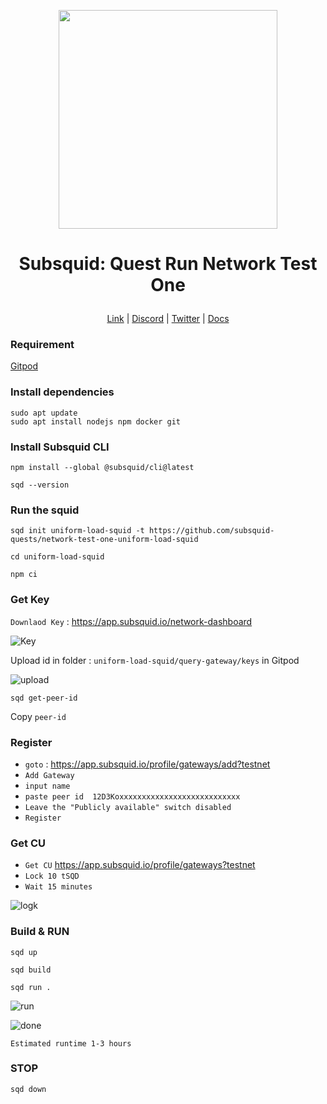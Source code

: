 <p align="center">
  <img height="350" height="350" src="https://github.com/catsmile100/Subsquid/assets/85368621/942db58e-fbaa-43d0-b539-541e640da311">
</p>
<h1>
<p align="center"> Subsquid: Quest Run Network Test One </p>
</h1>

<p align="center">
  <a href="https://subsquid.io">Link</a> |
  <a href="https://discord.com/invite/subsquid">Discord</a> |
  <a href="https://twitter.com/subsquid">Twitter</a> |
  <a href="https://github.com/subsquid-quests/network-test-one-uniform-load-squid">Docs</a> 
</p>

### Requirement

[Gitpod ](https://www.gitpod.io/)

### Install dependencies
```
sudo apt update
sudo apt install nodejs npm docker git
```

### Install Subsquid CLI
```
npm install --global @subsquid/cli@latest
```
```
sqd --version
```

### Run the squid
```
sqd init uniform-load-squid -t https://github.com/subsquid-quests/network-test-one-uniform-load-squid
```
```
cd uniform-load-squid
```
```
npm ci
```

### Get Key

`Downlaod Key` : https://app.subsquid.io/network-dashboard


![Key](https://github.com/catsmile100/Subsquid/assets/85368621/8b170199-67b4-4162-8a97-42d2b92e705e)


Upload id in folder : `uniform-load-squid/query-gateway/keys` in Gitpod


![upload](https://github.com/catsmile100/Subsquid/assets/85368621/e4456568-c2f5-497c-91aa-e73493483eaf)


```
sqd get-peer-id
```
Copy `peer-id`

### Register
- `goto` : https://app.subsquid.io/profile/gateways/add?testnet
- `Add Gateway`
- `input name`
- `paste peer id  12D3Koxxxxxxxxxxxxxxxxxxxxxxxxxxx`
- `Leave the "Publicly available" switch disabled`
- `Register`


### Get CU
- `Get CU` https://app.subsquid.io/profile/gateways?testnet
- `Lock 10 tSQD`
- `Wait 15 minutes`
  
![logk](https://github.com/catsmile100/Subsquid/assets/85368621/191e4531-e409-465c-876e-b3a788251434)



### Build & RUN
```
sqd up
```
```
sqd build
```
```
sqd run .
```

![run](https://github.com/catsmile100/Subsquid/assets/85368621/bedfe3b0-b9bb-4ad8-9bb2-fc55a82362fa)


![done](https://github.com/catsmile100/Subsquid/assets/85368621/5f519d7a-46fc-4284-89aa-3f0771f64ea4)

`Estimated runtime 1-3 hours`
### STOP
```
sqd down
```

